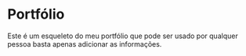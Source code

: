# Portfólio 

Este é um esqueleto do meu portfólio que pode ser usado por qualquer pessoa basta apenas adicionar as informações.
